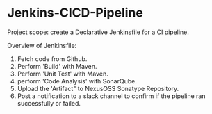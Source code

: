 # Jenkins-CICD-Pipeline
Project scope: create a Declarative Jenkinsfile  for a CI pipeline.

Overview of Jenkinsfile:
1. Fetch code from Github.
2. Perform 'Build' with Maven.
3. Perform 'Unit Test' with Maven.
4. perform 'Code Analysis' with SonarQube.
5. Upload the 'Artifact" to NexusOSS Sonatype Repository.
6. Post a notification to a slack channel to confirm if the pipeline ran successfully or failed. 
